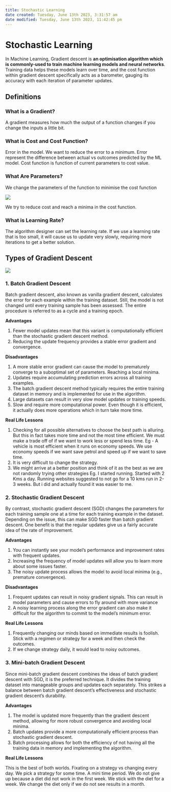 ```yaml
---
title: Stochastic Learning
date created: Tuesday, June 13th 2023, 3:31:57 am
date modified: Tuesday, June 13th 2023, 11:42:45 pm
---
```


# Stochastic Learning

In Machine Learning, Gradient descent is **an optimisation algorithm which is commonly-used to train machine learning models and neural networks**. Training data helps these models learn over time, and the cost function within gradient descent specifically acts as a barometer, gauging its accuracy with each iteration of parameter updates.

## Definitions

### What is a Gradient?

A gradient measures how much the output of a function changes if you change the inputs a little bit.

### What is Cost and Cost Function?

Error in the model. We want to reduce the error to a minimum. Error represent the difference between actual vs outcomes predicted by the ML model. Cost function is function of current parameters to cost value.

### What Are Parameters?

We change the parameters of the function to minimise the cost function

![](/assets/Gradient-Descent.png)

We try to reduce cost and reach a minima in the cost function.

### What is Learning Rate?

The algorithm designer can set the learning rate. If we use a learning rate that is too small, it will cause us to update very slowly, requiring more iterations to get a better solution.

## Types of Gradient Descent

![](/assets/stochastic-variations_comparison.png)

### 1. Batch Gradient Descent

Batch gradient descent, also known as vanilla gradient descent, calculates the error for each example within the training dataset. Still, the model is not changed until every training sample has been assessed. The entire procedure is referred to as a cycle and a training epoch.

**Advantages**

1. Fewer model updates mean that this variant is computationally efficient than the stochastic gradient descent method.
2. Reducing the update frequency provides a stable error gradient and convergence.

**Disadvantages**

1. A more stable error gradient can cause the model to prematurely converge to a suboptimal set of parameters. Reaching a local minima.
2. Updates require accumulating prediction errors across all training examples.
3. The batch gradient descent method typically requires the entire training dataset in memory and is implemented for use in the algorithm.
4. Large datasets can result in very slow model updates or training speeds.
5. Slow and require more computational power. Even though it is efficient, it actually does more operations which in turn take more time.

**Real Life Lessons**

1. Checking for all possible alternatives to choose the best path is alluring. But this in fact takes more time and not the most time efficient. We must make a trade off of if we want to work less or spend less time. Eg - A vehicle is most efficient when it runs on economy speeds. We use economy speeds if we want save petrol and speed up if we want to save time.
2. It is very difficult to change the strategy.
3. We might arrive at a better position and think of it as the best as we are not randomly trying other strategies
   Eg. I started running. Started with 2 Kms a day. Running websites suggested to not go for a 10 kms run in 2-3 weeks. But i did and actually found it was easier to me.

### 2. Stochastic Gradient Descent

By contrast, stochastic gradient descent (SGD) changes the parameters for each training sample one at a time for each training example in the dataset. Depending on the issue, this can make SGD faster than batch gradient descent. One benefit is that the regular updates give us a fairly accurate idea of the rate of improvement.

**Advantages**

1. You can instantly see your model’s performance and improvement rates with frequent updates.
3. Increasing the frequency of model updates will allow you to learn more about some issues faster.
4. The noisy update process allows the model to avoid local minima (e.g., premature convergence).

**Disadvantages**

1. Frequent updates can result in noisy gradient signals. This can result in model parameters and cause errors to fly around with more variance
2. A noisy learning process along the error gradient can also make it difficult for the algorithm to commit to the model’s minimum error.

**Real Life Lessons**

1. Frequently changing our minds based on immediate results is foolish. Stick with a regimen or strategy for a week and then check the outcomes.
2. If we change strategy daily, it would lead to noisy outcomes.

### 3. Mini-batch Gradient Descent

Since mini-batch gradient descent combines the ideas of batch gradient descent with SGD, it is the preferred technique. It divides the training dataset into manageable groups and updates each separately. This strikes a balance between batch gradient descent’s effectiveness and stochastic gradient descent’s durability.

**Advantages**

1. The model is updated more frequently than the gradient descent method, allowing for more robust convergence and avoiding local minima.
2. Batch updates provide a more computationally efficient process than stochastic gradient descent.
3. Batch processing allows for both the efficiency of not having all the training data in memory and implementing the algorithm.

**Real Life Lessons**

This is the best of both worlds. Fixating on a strategy vs changing every day.
We pick a strategy for some time. A mini time period. We do not give up because a diet did not work in the first week. We stick with the diet for a week. We change the diet only if we do not see results in a month.
